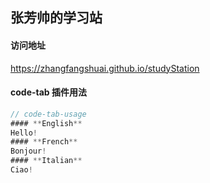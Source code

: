 ## 张芳帅的学习站

#### 访问地址

https://zhangfangshuai.github.io/studyStation



#### code-tab 插件用法

```js
// code-tab-usage
#### **English**
Hello!
#### **French**
Bonjour!
#### **Italian**
Ciao!
```



